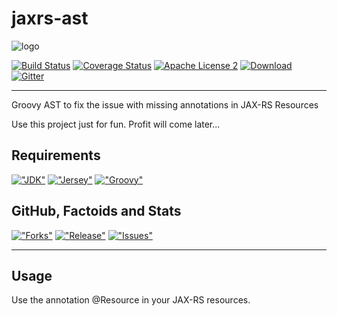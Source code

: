 jaxrs-ast
===============

![logo](https://dl.dropboxusercontent.com/u/3942208/gex-jaxrs-ast.png "Logo")

[![Build Status](https://img.shields.io/travis/gextech/jaxrs-ast/master.svg?style=flat)](https://travis-ci.org/gextech/jaxrs-ast)
[![Coverage Status](https://img.shields.io/coveralls/gextech/jaxrs-ast.svg?style=flat)](https://coveralls.io/r/gextech/jaxrs-ast?branch=master)
[![Apache License 2](https://img.shields.io/badge/license-ASF2-blue.svg?style=flat)](http://www.apache.org/licenses/LICENSE-2.0.txt)
[![Download](https://api.bintray.com/packages/gextech/oss/jaxrs-ast/images/download.svg) ](https://bintray.com/gextech/oss/jaxrs-ast/_latestVersion)
[![Gitter](https://badges.gitter.im/Join%20Chat.svg)](https://gitter.im/gextech/jaxrs-ast?utm_source=badge&utm_medium=badge&utm_campaign=pr-badge&utm_content=badge)

---

Groovy AST to fix the issue with missing annotations in JAX-RS Resources

Use this project just for fun. Profit will come later...

Requirements
-----------

[!["JDK"](https://img.shields.io/badge/JDK-8.0+-F30000.svg?style=flat)](http://www.oracle.com/technetwork/java/javase/downloads/jdk8-downloads-2133151.html)
[!["Jersey"](https://img.shields.io/badge/Jersey-2.14-FFA82B.svg?style=flat)](https://jersey.java.net/)
[!["Groovy"](https://img.shields.io/badge/Groovy-2.3.9-4298B8.svg?style=flat)](http://groovy-lang.org/)

GitHub, Factoids and Stats
--------------------------

[!["Forks"](https://img.shields.io/github/forks/gextech/jaxrs-ast.svg?style=flat)](https://github.com/gextech/jaxrs-ast/network)
[!["Release"](https://img.shields.io/github/release/gextech/jaxrs-ast.svg?style=flat)](https://github.com/gextech/jaxrs-ast/releases)
[!["Issues"](https://img.shields.io/github/issues/gextech/jaxrs-ast.svg?style=flat)](https://github.com/gextech/jaxrs-ast/issues)

---

Usage
--------------------------

Use the annotation @Resource in your JAX-RS resources.